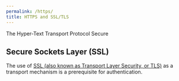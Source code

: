 ```yaml
---
permalink: /https/
title: HTTPS and SSL/TLS
---
```

The Hyper-Text Transport Protocol Secure

## Secure Sockets Layer (SSL)

The use of [SSL (also known as Transport Layer Security, or TLS)](ssl) as a
transport mechanism is a prerequisite for authentication.

[ssl]: https://en.wikipedia.org/wiki/Transport_Layer_Security
